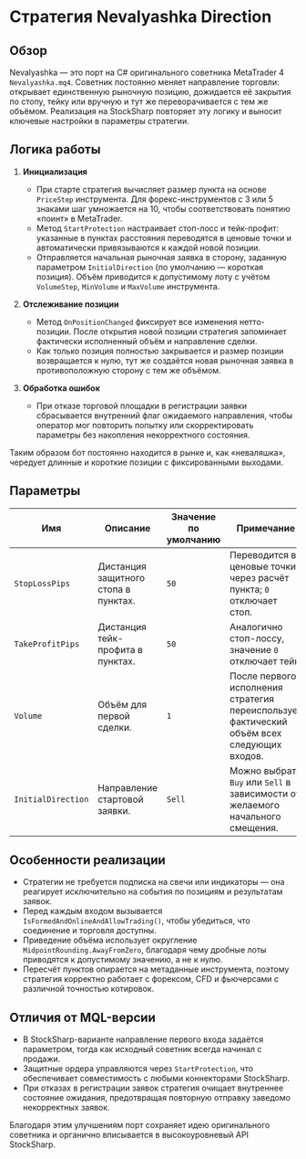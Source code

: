 # Стратегия Nevalyashka Direction

## Обзор
Nevalyashka — это порт на C# оригинального советника MetaTrader 4 `Nevalyashka.mq4`. Советник постоянно меняет направление торговли: открывает единственную рыночную позицию, дожидается её закрытия по стопу, тейку или вручную и тут же переворачивается с тем же объёмом. Реализация на StockSharp повторяет эту логику и выносит ключевые настройки в параметры стратегии.

## Логика работы
1. **Инициализация**
   - При старте стратегия вычисляет размер пункта на основе `PriceStep` инструмента. Для форекс-инструментов с 3 или 5 знаками шаг умножается на 10, чтобы соответствовать понятию «поинт» в MetaTrader.
   - Метод `StartProtection` настраивает стоп-лосс и тейк-профит: указанные в пунктах расстояния переводятся в ценовые точки и автоматически привязываются к каждой новой позиции.
   - Отправляется начальная рыночная заявка в сторону, заданную параметром `InitialDirection` (по умолчанию — короткая позиция). Объём приводится к допустимому лоту с учётом `VolumeStep`, `MinVolume` и `MaxVolume` инструмента.

2. **Отслеживание позиции**
   - Метод `OnPositionChanged` фиксирует все изменения нетто-позиции. После открытия новой позиции стратегия запоминает фактически исполненный объём и направление сделки.
   - Как только позиция полностью закрывается и размер позиции возвращается к нулю, тут же создаётся новая рыночная заявка в противоположную сторону с тем же объёмом.

3. **Обработка ошибок**
   - При отказе торговой площадки в регистрации заявки сбрасывается внутренний флаг ожидаемого направления, чтобы оператор мог повторить попытку или скорректировать параметры без накопления некорректного состояния.

Таким образом бот постоянно находится в рынке и, как «неваляшка», чередует длинные и короткие позиции с фиксированными выходами.

## Параметры
| Имя | Описание | Значение по умолчанию | Примечание |
| --- | --- | --- | --- |
| `StopLossPips` | Дистанция защитного стопа в пунктах. | `50` | Переводится в ценовые точки через расчёт пункта; `0` отключает стоп. |
| `TakeProfitPips` | Дистанция тейк-профита в пунктах. | `50` | Аналогично стоп-лоссу, значение `0` отключает тейк. |
| `Volume` | Объём для первой сделки. | `1` | После первого исполнения стратегия переиспользует фактический объём всех следующих входов. |
| `InitialDirection` | Направление стартовой заявки. | `Sell` | Можно выбрать `Buy` или `Sell` в зависимости от желаемого начального смещения. |

## Особенности реализации
- Стратегии не требуется подписка на свечи или индикаторы — она реагирует исключительно на события по позициям и результатам заявок.
- Перед каждым входом вызывается `IsFormedAndOnlineAndAllowTrading()`, чтобы убедиться, что соединение и торговля доступны.
- Приведение объёма использует округление `MidpointRounding.AwayFromZero`, благодаря чему дробные лоты приводятся к допустимому значению, а не к нулю.
- Пересчёт пунктов опирается на метаданные инструмента, поэтому стратегия корректно работает с форексом, CFD и фьючерсами с различной точностью котировок.

## Отличия от MQL-версии
- В StockSharp-варианте направление первого входа задаётся параметром, тогда как исходный советник всегда начинал с продажи.
- Защитные ордера управляются через `StartProtection`, что обеспечивает совместимость с любыми коннекторами StockSharp.
- При отказах в регистрации заявок стратегия очищает внутреннее состояние ожидания, предотвращая повторную отправку заведомо некорректных заявок.

Благодаря этим улучшениям порт сохраняет идею оригинального советника и органично вписывается в высокоуровневый API StockSharp.
